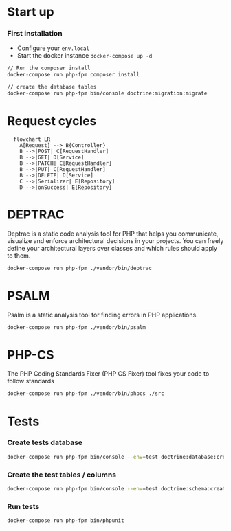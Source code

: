 # Start up

### First installation

- Configure your `env.local`
- Start the docker instance `docker-compose up -d`

```bash
// Run the composer install
docker-compose run php-fpm composer install

// create the database tables
docker-compose run php-fpm bin/console doctrine:migration:migrate
```

# Request cycles

```mermaid
  flowchart LR
    A[Request] --> B{Controller}
    B -->|POST| C[RequestHandler]
    B -->|GET| D[Service]
    B -->|PATCH| C[RequestHandler]
    B -->|PUT| C[RequestHandler]
    B -->|DELETE| D[Service]
    C -->|Serializer| E[Repository]
    D -->|onSuccess| E[Repository]
```

# DEPTRAC

Deptrac is a static code analysis tool for PHP that helps you communicate, visualize and enforce architectural decisions in your projects. You can freely define your architectural layers over classes and which rules should apply to them.

```bash
docker-compose run php-fpm ./vendor/bin/deptrac
```

# PSALM

Psalm is a static analysis tool for finding errors in PHP applications.

```bash
docker-compose run php-fpm ./vendor/bin/psalm
```

# PHP-CS

The PHP Coding Standards Fixer (PHP CS Fixer) tool fixes your code to follow standards

```bash
docker-compose run php-fpm ./vendor/bin/phpcs ./src
```

# Tests

### Create tests database

```bash
docker-compose run php-fpm bin/console --env=test doctrine:database:create
```

### Create the test tables / columns

```bash
docker-compose run php-fpm bin/console --env=test doctrine:schema:create
```

### Run tests

```bash
docker-compose run php-fpm bin/phpunit
```
